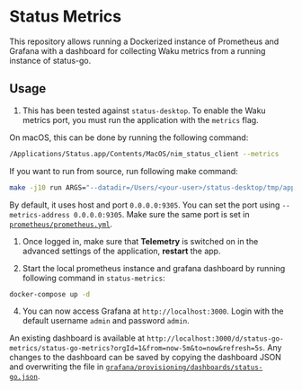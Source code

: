 # Status Metrics

This repository allows running a Dockerized instance of Prometheus and Grafana with a dashboard for collecting Waku metrics from a running instance of status-go.

## Usage

1. This has been tested against `status-desktop`. To enable the Waku metrics port, you must run the application with the `metrics` flag.

On macOS, this can be done by running the following command:

```bash
/Applications/Status.app/Contents/MacOS/nim_status_client --metrics
```

If you want to run from source, run following make command:

```bash
make -j10 run ARGS="--datadir=/Users/<your-user>/status-desktop/tmp/app-data --metrics"
```

By default, it uses host and port `0.0.0.0:9305`. You can set the port using `--metrics-address 0.0.0.0:9305`. Make sure the same port is set in [`prometheus/prometheus.yml`](prometheus/prometheus.yml).

1. Once logged in, make sure that **Telemetry** is switched on in the advanced settings of the application, **restart** the app.


3. Start the local prometheus instance and grafana dashboard by running following command in `status-metrics`:

```bash
docker-compose up -d
```

4. You can now access Grafana at `http://localhost:3000`. Login with the default username `admin` and password `admin`. 

An existing dashboard is available at `http://localhost:3000/d/status-go-metrics/status-go-metrics?orgId=1&from=now-5m&to=now&refresh=5s`. Any changes to the dashboard can be saved by copying the dashboard JSON and overwriting the file in [`grafana/provisioning/dashboards/status-go.json`](grafana/provisioning/dashboards/status-go.json).
